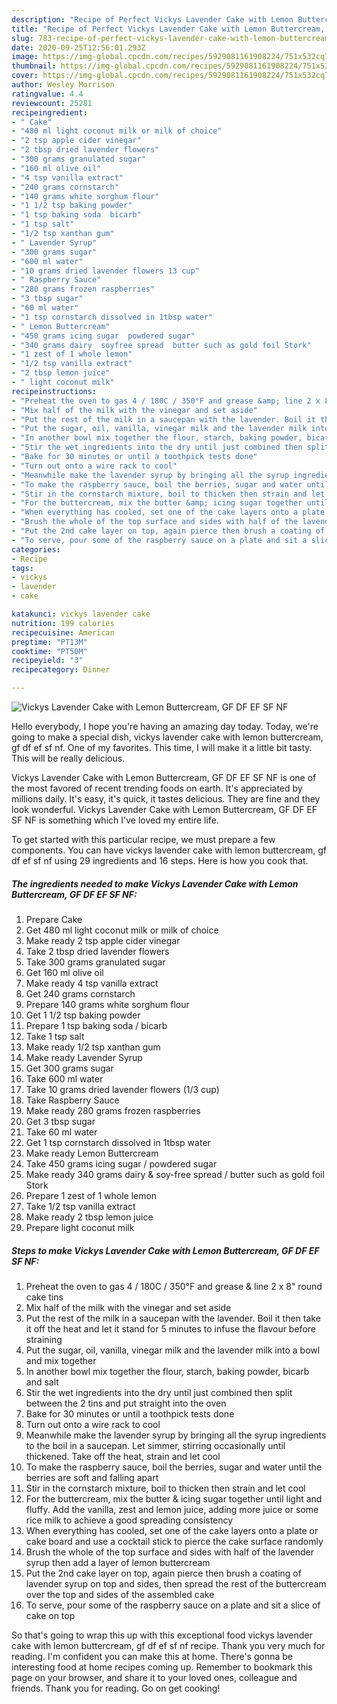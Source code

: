 ```yaml
---
description: "Recipe of Perfect Vickys Lavender Cake with Lemon Buttercream, GF DF EF SF NF"
title: "Recipe of Perfect Vickys Lavender Cake with Lemon Buttercream, GF DF EF SF NF"
slug: 783-recipe-of-perfect-vickys-lavender-cake-with-lemon-buttercream-gf-df-ef-sf-nf
date: 2020-09-25T12:56:01.293Z
image: https://img-global.cpcdn.com/recipes/5929081161908224/751x532cq70/vickys-lavender-cake-with-lemon-buttercream-gf-df-ef-sf-nf-recipe-main-photo.jpg
thumbnail: https://img-global.cpcdn.com/recipes/5929081161908224/751x532cq70/vickys-lavender-cake-with-lemon-buttercream-gf-df-ef-sf-nf-recipe-main-photo.jpg
cover: https://img-global.cpcdn.com/recipes/5929081161908224/751x532cq70/vickys-lavender-cake-with-lemon-buttercream-gf-df-ef-sf-nf-recipe-main-photo.jpg
author: Wesley Morrison
ratingvalue: 4.4
reviewcount: 25281
recipeingredient:
- " Cake"
- "480 ml light coconut milk or milk of choice"
- "2 tsp apple cider vinegar"
- "2 tbsp dried lavender flowers"
- "300 grams granulated sugar"
- "160 ml olive oil"
- "4 tsp vanilla extract"
- "240 grams cornstarch"
- "140 grams white sorghum flour"
- "1 1/2 tsp baking powder"
- "1 tsp baking soda  bicarb"
- "1 tsp salt"
- "1/2 tsp xanthan gum"
- " Lavender Syrup"
- "300 grams sugar"
- "600 ml water"
- "10 grams dried lavender flowers 13 cup"
- " Raspberry Sauce"
- "280 grams frozen raspberries"
- "3 tbsp sugar"
- "60 ml water"
- "1 tsp cornstarch dissolved in 1tbsp water"
- " Lemon Buttercream"
- "450 grams icing sugar  powdered sugar"
- "340 grams dairy  soyfree spread  butter such as gold foil Stork"
- "1 zest of 1 whole lemon"
- "1/2 tsp vanilla extract"
- "2 tbsp lemon juice"
- " light coconut milk"
recipeinstructions:
- "Preheat the oven to gas 4 / 180C / 350°F and grease &amp; line 2 x 8&#34; round cake tins"
- "Mix half of the milk with the vinegar and set aside"
- "Put the rest of the milk in a saucepan with the lavender. Boil it then take it off the heat and let it stand for 5 minutes to infuse the flavour before straining"
- "Put the sugar, oil, vanilla, vinegar milk and the lavender milk into a bowl and mix together"
- "In another bowl mix together the flour, starch, baking powder, bicarb and salt"
- "Stir the wet ingredients into the dry until just combined then split between the 2 tins and put straight into the oven"
- "Bake for 30 minutes or until a toothpick tests done"
- "Turn out onto a wire rack to cool"
- "Meanwhile make the lavender syrup by bringing all the syrup ingredients to the boil in a saucepan. Let simmer, stirring occasionally until thickened. Take off the heat, strain and let cool"
- "To make the raspberry sauce, boil the berries, sugar and water until the berries are soft and falling apart"
- "Stir in the cornstarch mixture, boil to thicken then strain and let cool"
- "For the buttercream, mix the butter &amp; icing sugar together until light and fluffy. Add the vanilla, zest and lemon juice, adding more juice or some rice milk to achieve a good spreading consistency"
- "When everything has cooled, set one of the cake layers onto a plate or cake board and use a cocktail stick to pierce the cake surface randomly"
- "Brush the whole of the top surface and sides with half of the lavender syrup then add a layer of lemon buttercream"
- "Put the 2nd cake layer on top, again pierce then brush a coating of lavender syrup on top and sides, then spread the rest of the buttercream over the top and sides of the assembled cake"
- "To serve, pour some of the raspberry sauce on a plate and sit a slice of cake on top"
categories:
- Recipe
tags:
- vickys
- lavender
- cake

katakunci: vickys lavender cake 
nutrition: 199 calories
recipecuisine: American
preptime: "PT13M"
cooktime: "PT50M"
recipeyield: "3"
recipecategory: Dinner

---
```



![Vickys Lavender Cake with Lemon Buttercream, GF DF EF SF NF](https://img-global.cpcdn.com/recipes/5929081161908224/751x532cq70/vickys-lavender-cake-with-lemon-buttercream-gf-df-ef-sf-nf-recipe-main-photo.jpg)

Hello everybody, I hope you're having an amazing day today. Today, we're going to make a special dish, vickys lavender cake with lemon buttercream, gf df ef sf nf. One of my favorites. This time, I will make it a little bit tasty. This will be really delicious.



Vickys Lavender Cake with Lemon Buttercream, GF DF EF SF NF is one of the most favored of recent trending foods on earth. It's appreciated by millions daily. It's easy, it's quick, it tastes delicious. They are fine and they look wonderful. Vickys Lavender Cake with Lemon Buttercream, GF DF EF SF NF is something which I've loved my entire life.


To get started with this particular recipe, we must prepare a few components. You can have vickys lavender cake with lemon buttercream, gf df ef sf nf using 29 ingredients and 16 steps. Here is how you cook that.

<!--inarticleads1-->

##### The ingredients needed to make Vickys Lavender Cake with Lemon Buttercream, GF DF EF SF NF:

1. Prepare  Cake
1. Get 480 ml light coconut milk or milk of choice
1. Make ready 2 tsp apple cider vinegar
1. Take 2 tbsp dried lavender flowers
1. Take 300 grams granulated sugar
1. Get 160 ml olive oil
1. Make ready 4 tsp vanilla extract
1. Get 240 grams cornstarch
1. Prepare 140 grams white sorghum flour
1. Get 1 1/2 tsp baking powder
1. Prepare 1 tsp baking soda / bicarb
1. Take 1 tsp salt
1. Make ready 1/2 tsp xanthan gum
1. Make ready  Lavender Syrup
1. Get 300 grams sugar
1. Take 600 ml water
1. Take 10 grams dried lavender flowers (1/3 cup)
1. Take  Raspberry Sauce
1. Make ready 280 grams frozen raspberries
1. Get 3 tbsp sugar
1. Take 60 ml water
1. Get 1 tsp cornstarch dissolved in 1tbsp water
1. Make ready  Lemon Buttercream
1. Take 450 grams icing sugar / powdered sugar
1. Make ready 340 grams dairy &amp; soy-free spread / butter such as gold foil Stork
1. Prepare 1 zest of 1 whole lemon
1. Take 1/2 tsp vanilla extract
1. Make ready 2 tbsp lemon juice
1. Prepare  light coconut milk




<!--inarticleads2-->

##### Steps to make Vickys Lavender Cake with Lemon Buttercream, GF DF EF SF NF:

1. Preheat the oven to gas 4 / 180C / 350°F and grease &amp; line 2 x 8&#34; round cake tins
1. Mix half of the milk with the vinegar and set aside
1. Put the rest of the milk in a saucepan with the lavender. Boil it then take it off the heat and let it stand for 5 minutes to infuse the flavour before straining
1. Put the sugar, oil, vanilla, vinegar milk and the lavender milk into a bowl and mix together
1. In another bowl mix together the flour, starch, baking powder, bicarb and salt
1. Stir the wet ingredients into the dry until just combined then split between the 2 tins and put straight into the oven
1. Bake for 30 minutes or until a toothpick tests done
1. Turn out onto a wire rack to cool
1. Meanwhile make the lavender syrup by bringing all the syrup ingredients to the boil in a saucepan. Let simmer, stirring occasionally until thickened. Take off the heat, strain and let cool
1. To make the raspberry sauce, boil the berries, sugar and water until the berries are soft and falling apart
1. Stir in the cornstarch mixture, boil to thicken then strain and let cool
1. For the buttercream, mix the butter &amp; icing sugar together until light and fluffy. Add the vanilla, zest and lemon juice, adding more juice or some rice milk to achieve a good spreading consistency
1. When everything has cooled, set one of the cake layers onto a plate or cake board and use a cocktail stick to pierce the cake surface randomly
1. Brush the whole of the top surface and sides with half of the lavender syrup then add a layer of lemon buttercream
1. Put the 2nd cake layer on top, again pierce then brush a coating of lavender syrup on top and sides, then spread the rest of the buttercream over the top and sides of the assembled cake
1. To serve, pour some of the raspberry sauce on a plate and sit a slice of cake on top




So that's going to wrap this up with this exceptional food vickys lavender cake with lemon buttercream, gf df ef sf nf recipe. Thank you very much for reading. I'm confident you can make this at home. There's gonna be interesting food at home recipes coming up. Remember to bookmark this page on your browser, and share it to your loved ones, colleague and friends. Thank you for reading. Go on get cooking!
